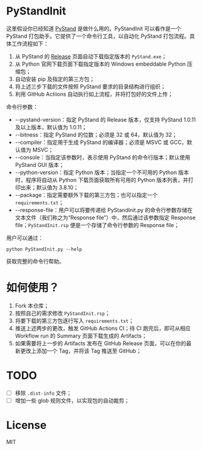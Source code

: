 # PyStandInit

这里假设你已经知道 [PyStand](https://github.com/skywind3000/PyStand) 是做什么用的。PyStandInit 可以看作是一个 PyStand 打包助手。它提供了一个命令行工具，以自动化 PyStand 打包流程。具体工作流程如下：

1. 从 PyStand 的 [Release](https://github.com/skywind3000/PyStand/releases) 页面自动下载指定版本的 `PyStand.exe`；
2. 从 Python 官网下载页面下载指定版本的 Windows embeddable Python 压缩包；
3. 自动安装 pip 及指定的第三方包；
4. 将上述三步下载的文件按照 PyStand 要求的目录结构进行组织；
5. 利用 GitHub Actiions 自动执行如上流程，并将打包好的文件上传；

命令行参数：

- --pystand-version：指定 PyStand 的 Release 版本，仅支持 PyStand 1.0.11 及以上版本，默认值为 1.0.11；
- --bitness：指定 PyStand 的位数；必须是 32 或 64，默认值为 32；
- --compiler：指定用于生成 PyStand 的编译器；必须是 MSVC 或 GCC，默认值为 MSVC；
- --console：当指定该参数时，表示使用 PyStand 的命令行版本；默认使用 PyStand GUI 版本；
- --python-version：指定 Python 版本；当指定一个不可用的 Python 版本时，程序将自动从 Python 下载页面获取所有可用的 Python 版本列表，并打印出来；默认值为 3.8.10；
- --package：指定需要额外下载的第三方包；也可以指定一个 `requirements.txt`；
- --response-file：用户可以将要传递给 PyStandInit.py 的命令行参数存储在文本文件（我们称之为“Response file”）中，然后通过该参数指定 Response file；`PyStandInit.rsp` 便是一个存储了命令行参数的 Response file；

用户可以通过：

```
python PyStandInit.py --help
```

获取完整的命令行帮助。

# 如何使用？

1. Fork 本仓库；
2. 按照自己的需求修改 `PyStandInit.rsp`；
3. 将要下载的第三方包逐行写入 `requirements.txt`；
4. 推送上述两步的更改，触发 GitHub Actions CI；待 CI 跑完后，即可从相应 Workflow run 的 Summary 页面下载生成的 Artifacts；
5. 如果需要将上一步的 Artifacts 发布在 GitHub Release 页面，可以在你的最新更改上添加一个 Tag，并将该 Tag 推送至 GitHub；

# TODO

* [ ] 移除 `.dist-info` 文件；
* [ ] 增加一些 glob 规则文件，以实现包的自动裁剪；

# License

MIT